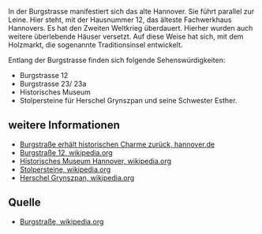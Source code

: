 In der Burgstrasse manifestiert sich das alte Hannover. Sie führt parallel zur Leine. Hier steht, mit der Hausnummer 12, das älteste Fachwerkhaus Hannovers.
Es hat den Zweiten Weltkrieg überdauert. Hierher wurden auch weitere überlebende Häuser versetzt. Auf diese Weise
hat sich, mit dem Holzmarkt, die sogenannte Traditionsinsel entwickelt.

Entlang der Burgstrasse finden sich folgende Sehenswürdigkeiten:

* Burgstrasse 12
* Burgstrasse 23/ 23a
* Historisches Museum
* Stolpersteine für Herschel Grynszpan und seine Schwester Esther.

weitere Informationen
---------------------

* [Burgstraße erhält historischen Charme zurück, hannover.de]
* [Burgstraße 12, wikipedia.org]
* [Historisches Museum Hannover, wikipedia.org]
* [Stolpersteine, wikipedia.org]
* [Herschel Grynszpan, wikipedia.org]

Quelle
------

* [Burgstraße, wikipedia.org]

[Burgstraße, wikipedia.org]: https://de.wikipedia.org/wiki/Burgstra%C3%9Fe_(Hannover)
[Burgstraße erhält historischen Charme zurück, hannover.de]: https://www.hannover.de/Leben-in-der-Region-Hannover/Politik/B%C3%BCrgerbeteiligung-Engagement/Innenstadtdialog-Hannover/Mobilit%C3%A4tskonzept-Innenstadt/Innenstadtprojekte/Von-der-hannoverschen-Altstadt-lernen/Burgstra%C3%9Fe-erh%C3%A4lt-historischen-Charme-zur%C3%BCck
[Burgstraße 12, wikipedia.org]: https://de.wikipedia.org/wiki/Burgstra%C3%9Fe_12_(Hannover)
[Historisches Museum Hannover, wikipedia.org]: https://de.wikipedia.org/wiki/Historisches_Museum_Hannover
[Stolpersteine, wikipedia.org]: https://de.wikipedia.org/wiki/Stolpersteine
[Herschel Grynszpan, wikipedia.org]: https://de.wikipedia.org/wiki/Herschel_Grynszpan